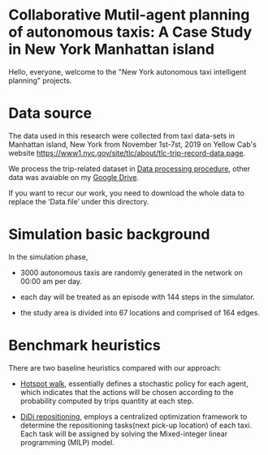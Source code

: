 # Collaborative Mutil-agent planning of autonomous taxis: A Case Study in New York Manhattan island


 Hello, everyone, welcome to the "New York autonomous taxi intelligent planning" projects.
 
 Data source
 ==
 
 
 The data used in this research were collected from taxi data-sets in Manhattan island, New York from November 1st-7st, 2019 on Yellow Cab's website https://www1.nyc.gov/site/tlc/about/tlc-trip-record-data.page.
 
 We process the trip-related dataset in [Data processing procedure](https://github.com/marco-yue/Autonomous-taxis-planning/blob/master/01Preparation.py), other data was avaiable on my [Google Drive](https://drive.google.com/drive/folders/1SGAjXBZg75YRwe7NC7xNWlBJHkkKTTxi?usp=sharing).
 
 If you want to recur our work, you need to download the whole data to replace the ‘Data.file’ under this directory.
 
 Simulation basic background
 ==
 

In the simulation phase, 

* 3000 autonomous taxis are randomly generated in the network on 00:00 am per day.

* each day will be treated as an episode with 144 steps in the simulator.

* the study area is divided into 67 locations and comprised of 164 edges.

Benchmark heuristics
==

There are two baseline heuristics compared with our approach:

* [Hotspot walk](https://github.com/marco-yue/Autonomous-taxis-planning/blob/master/03%20Hot_spot.py), essentially defines a stochastic policy for each agent, which indicates that the actions will be chosen according to the probability  computed by trips quantity at each step.

* [DiDi repositioning](https://github.com/marco-yue/Autonomous-taxis-planning/blob/master/04DiDi_repositioning.py), employs a centralized optimization framework to determine the repositioning tasks(next pick-up location) of each taxi. Each task will be assigned by solving the Mixed-integer linear programming (MILP) model.


 
 
